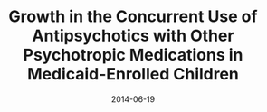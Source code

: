 ---
title: 'Growth in the Concurrent Use of Antipsychotics with Other Psychotropic Medications in Medicaid-Enrolled Children'
collection: pubsmed
permalink: /publication/2014-concurrent-sga
excerpt: ''
date: 2014-06-19
venue: 'Journal of the American Academy of Child and Adolescent Psychiatry'
paperurl: 'https://doi.org/10.1016/j.jaac.2014.05.010'
submit: 1
doi: '10.1016/j.jaac.2014.05.010'
citation: 'Kreider, Amanda R., Meredith Matone, Christopher Bellonci, Susan dosReis, Chris Feudtner, Yuan-Shung Huang, Russell Localio, and David M. Rubin. 2014. &quot;Growth in the Concurrent Use of Antipsychotics with Other Psychotropic Medications in Medicaid-Enrolled Children.&quot; <i>Journal of the American Academy of Child and Adolescent Psychiatry</i> 53 (9): 960-970.e2. https://doi.org/10.1016/j.jaac.2014.05.010.'
---